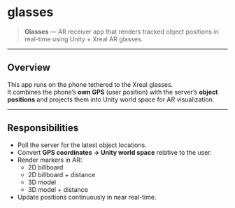 # glasses

> **Glasses** — AR receiver app that renders tracked object positions in real-time using Unity + Xreal AR glasses.

---

## Overview

This app runs on the phone tethered to the Xreal glasses.  
It combines the phone’s **own GPS** (user position) with the server’s **object positions** and projects them into Unity world space for AR visualization.

---

## Responsibilities

- Poll the server for the latest object locations.  
- Convert **GPS coordinates → Unity world space** relative to the user.  
- Render markers in AR:  
  - 2D billboard  
  - 2D billboard + distance  
  - 3D model  
  - 3D model + distance  
- Update positions continuously in near real-time.  

